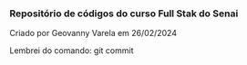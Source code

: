 ### Repositório de códigos do curso Full Stak do Senai ###
Criado por Geovanny Varela em 26/02/2024

Lembrei do comando: git commit
